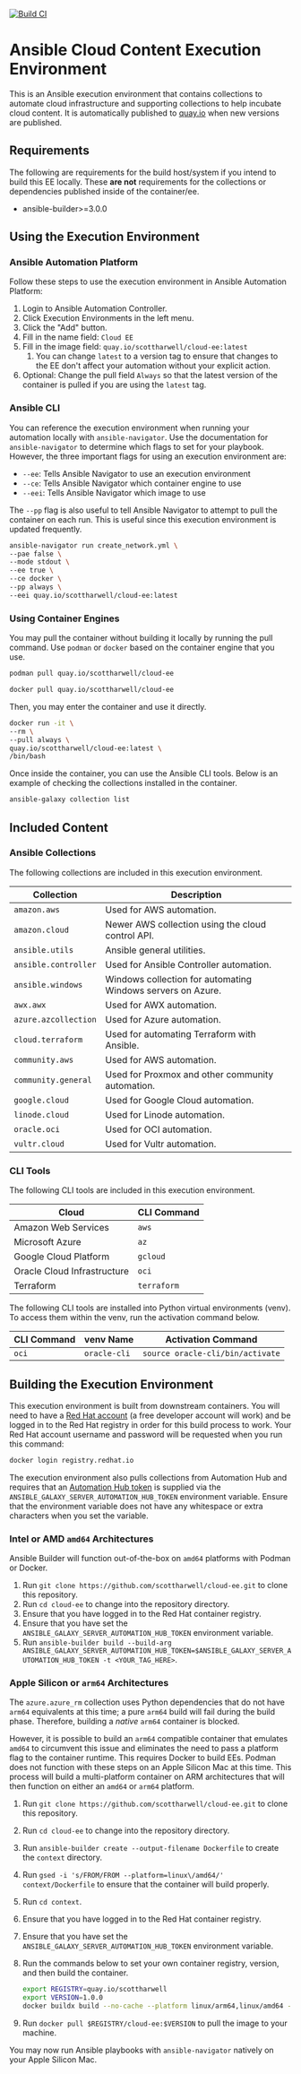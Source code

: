 [![Build CI](https://github.com/scottharwell/cloud-ee/actions/workflows/main.yml/badge.svg)](https://github.com/scottharwell/cloud-ee/actions/workflows/build.yml)

# Ansible Cloud Content Execution Environment

This is an Ansible execution environment that contains collections to automate cloud infrastructure and supporting collections to help incubate cloud content.  It is automatically published to [quay.io](https://quay.io/repository/scottharwell/cloud-ee) when new versions are published.

## Requirements

The following are requirements for the build host/system if you intend to build this EE locally.  These **are not** requirements for the collections or dependencies published inside of the container/ee.

* ansible-builder>=3.0.0

## Using the Execution Environment

### Ansible Automation Platform

Follow these steps to use the execution environment in Ansible Automation Platform:

1. Login to Ansible Automation Controller.
2. Click Execution Environments in the left menu.
3. Click the "Add" button.
4. Fill in the name field: `Cloud EE`
5. Fill in the image field: `quay.io/scottharwell/cloud-ee:latest`
   1. You can change `latest` to a version tag to ensure that changes to the EE don't affect your automation without your explicit action.
6. Optional: Change the pull field `Always` so that the latest version of the container is pulled if you are using the `latest` tag.

### Ansible CLI

You can reference the execution environment when running your automation locally with `ansible-navigator`.  Use the documentation for `ansible-navigator` to determine which flags to set for your playbook.  However, the three important flags for using an execution environment are:

* `--ee`: Tells Ansible Navigator to use an execution environment
* `--ce`: Tells Ansible Navigator which container engine to use
* `--eei`: Tells Ansible Navigator which image to use

The `--pp` flag is also useful to tell Ansible Navigator to attempt to pull the container on each run.  This is useful since this execution environment is updated frequently.

```bash
ansible-navigator run create_network.yml \
--pae false \
--mode stdout \
--ee true \
--ce docker \
--pp always \
--eei quay.io/scottharwell/cloud-ee:latest
```

### Using Container Engines

You may pull the container without building it locally by running the pull command.  Use `podman` or `docker` based on the container engine that you use.

```bash
podman pull quay.io/scottharwell/cloud-ee
```

```bash
docker pull quay.io/scottharwell/cloud-ee
```

Then, you may enter the container and use it directly.

```bash
docker run -it \
--rm \
--pull always \
quay.io/scottharwell/cloud-ee:latest \
/bin/bash
```

Once inside the container, you can use the Ansible CLI tools.  Below is an example of checking the collections installed in the container.

```bash
ansible-galaxy collection list
```

## Included Content

### Ansible Collections

The following collections are included in this execution environment.

| Collection           | Description                                                 |
| -------------------- | ----------------------------------------------------------- |
| `amazon.aws`         | Used for AWS automation.                                    |
| `amazon.cloud`       | Newer AWS collection using the cloud control API.           |
| `ansible.utils`      | Ansible general utilities.                                  |
| `ansible.controller` | Used for Ansible Controller automation.                     |
| `ansible.windows`    | Windows collection for automating Windows servers on Azure. |
| `awx.awx`            | Used for AWX automation.                                    |
| `azure.azcollection` | Used for Azure automation.                                  |
| `cloud.terraform`    | Used for automating Terraform with Ansible.                 |
| `community.aws`      | Used for AWS automation.                                    |
| `community.general`  | Used for Proxmox and other community automation.            |
| `google.cloud`       | Used for Google Cloud automation.                           |
| `linode.cloud`       | Used for Linode automation.                                 |
| `oracle.oci`         | Used for OCI automation.                                    |
| `vultr.cloud`        | Used for Vultr automation.                                  |

### CLI Tools

The following CLI tools are included in this execution environment.

| Cloud                       | CLI Command |
| --------------------------- | ----------- |
| Amazon Web Services         | `aws`       |
| Microsoft Azure             | `az`        |
| Google Cloud Platform       | `gcloud`    |
| Oracle Cloud Infrastructure | `oci`       |
| Terraform                   | `terraform` |

The following CLI tools are installed into Python virtual environments (venv).  To access them within the venv, run the activation command below.

| CLI Command | venv Name    | Activation Command               |
| ----------- | ------------ | -------------------------------- |
| `oci`       | `oracle-cli` | `source oracle-cli/bin/activate` |

## Building the Execution Environment

This execution environment is built from downstream containers.  You will need to have a [Red Hat account](https://developers.redhat.com/blog/2016/03/31/no-cost-rhel-developer-subscription-now-available) (a free developer account will work) and be logged in to the Red Hat registry in order for this build process to work. Your Red Hat account username and password will be requested when you run this command:

```bash
docker login registry.redhat.io
```

The execution environment also pulls collections from Automation Hub and requires that an [Automation Hub token](https://console.redhat.com/ansible/automation-hub/token) is supplied via the `ANSIBLE_GALAXY_SERVER_AUTOMATION_HUB_TOKEN` environment variable.  Ensure that the environment variable does not have any whitespace or extra characters when you set the variable.

### Intel or AMD `amd64` Architectures

Ansible Builder will function out-of-the-box on `amd64` platforms with Podman or Docker.

1. Run `git clone https://github.com/scottharwell/cloud-ee.git` to clone this repository.
2. Run `cd cloud-ee` to change into the repository directory.
3. Ensure that you have logged in to the Red Hat container registry.
4. Ensure that you have set the `ANSIBLE_GALAXY_SERVER_AUTOMATION_HUB_TOKEN` environment variable.
5. Run `ansible-builder build --build-arg ANSIBLE_GALAXY_SERVER_AUTOMATION_HUB_TOKEN=$ANSIBLE_GALAXY_SERVER_AUTOMATION_HUB_TOKEN -t <YOUR_TAG_HERE>`.

### Apple Silicon or `arm64` Architectures

The `azure.azure_rm` collection uses Python dependencies that do not have `arm64` equivalents at this time; a pure `arm64` build will fail during the build phase.  Therefore, building a *native* `arm64` container is blocked.

However, it is possible to build an `arm64` compatible container that emulates `amd64` to circumvent this issue and eliminates the need to pass a platform flag to the container runtime.  This requires Docker to build EEs. Podman does not function with these steps on an Apple Silicon Mac at this time.  This process will build a multi-platform container on ARM architectures that will then function on either an `amd64` or `arm64` platform.

1. Run `git clone https://github.com/scottharwell/cloud-ee.git` to clone this repository.
2. Run `cd cloud-ee` to change into the repository directory.
3. Run `ansible-builder create --output-filename Dockerfile` to create the `context` directory.
4. Run `gsed -i 's/FROM/FROM --platform=linux\/amd64/' context/Dockerfile` to ensure that the container will build properly.
5. Run `cd context`.
6. Ensure that you have logged in to the Red Hat container registry.
7. Ensure that you have set the `ANSIBLE_GALAXY_SERVER_AUTOMATION_HUB_TOKEN` environment variable.
8. Run the commands below to set your own container registry, version, and then build the container.

   ```bash
   export REGISTRY=quay.io/scottharwell
   export VERSION=1.0.0
   docker buildx build --no-cache --platform linux/arm64,linux/amd64 --build-arg ANSIBLE_GALAXY_SERVER_AUTOMATION_HUB_TOKEN=$ANSIBLE_GALAXY_SERVER_AUTOMATION_HUB_TOKEN -t $REGISTRY/cloud-ee:$VERSION -t $REGISTRY/cloud-ee:latest --push .
   ```

9. Run `docker pull $REGISTRY/cloud-ee:$VERSION` to pull the image to your machine.

You may now run Ansible playbooks with `ansible-navigator` natively on your Apple Silicon Mac.
